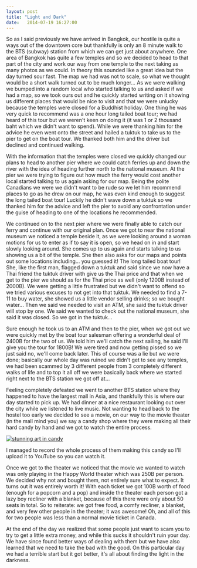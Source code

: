 ```yaml
---
layout: post
title: "Light and Dark"
date:   2014-07-19 16:27:00
---
```


So as I said previously we have arrived in Bangkok, our hostile is quite a ways out of the downtown core but thankfully is only an 8 minute walk to the BTS (subway) station from which we can get just about anywhere. One area of Bangkok has quite a few temples and so we decided to head to that part of the city and work our way from one temple to the next taking as many photos as we could. In theory this sounded like a great idea but the day turned sour fast. The map we had was not to scale, so what we thought would be a short walk turned out to be much longer... As we were walking we bumped into a random local who started talking to us and asked if we had a map, so we took ours out and he quickly started writing on it showing us different places that would be nice to visit and that we were unlucky because the temples were closed for a Buddhist holiday. One thing he was very quick to recommend was a one hour long tailed boat tour; we had heard of this tour but we weren't keen on doing it (it was 1 or 2 thousand baht which we didn't want to spend). While we were thanking him for the advice he even went onto the street and hailed a tuktuk to take us to the pier to get on the boat tour. We thanked both him and the driver but declined and continued walking.

With the information that the temples were closed we quickly changed our plans to head to another pier where we could catch ferries up and down the river with the idea of heading further north to the national museum. At the pier we were trying to figure out how much the ferry would cost another local started talking to us again asking for our map. Being the polite Canadians we were we didn't want to be rude so we let him recommend places to go as he drew on our map, he was even kind enough to suggest the long tailed boat tour! Luckily he didn't wave down a tuktuk so we thanked him for the advice and left the pier to avoid any confrontation under the guise of heading to one of the locations he recommended.

We continued on to the next pier where we were finally able to catch our ferry and continue with our original plan. Once we got to near the national museum we noticed a temple beside it, as we were looking around a woman motions for us to enter as if to say it is open, so we head on in and start slowly looking around. She comes up to us again and starts talking to us showing us a bit of the temple. She then also asks for our maps and points out some locations including... you guessed it! The long tailed boat tour! She, like the first man, flagged down a tuktuk and said since we now have a Thai friend the tuktuk driver with give us the Thai price and that when we get to the pier we should as for the Thai price as well (only 1200B instead of 2000B). We were getting a little frustrated but we didn't want to offend so we tried various excuses to not get into that tuktuk. We needed to find a 7-11 to buy water, she showed us a little vendor selling drinks; so we bought water... Then we said we needed to visit an ATM, she said the tuktuk driver will stop by one. We said we wanted to check out the national museum, she said it was closed. So we got in the tuktuk...

Sure enough he took us to an ATM and then to the pier, when we got out we were quickly met by the boat tour salesman offering a wonderful deal of 2400B for the two of us. We told him we'll catch the next sailing, he said I'll give you the tour for 1800B! We were tired and now getting pissed so we just said no, we'll come back later. This of course was a lie but we were done; basically our whole day was ruined we didn't get to see any temples, we had been scammed by 3 different people from 3 completely different walks of life and to top it all off we were basically back where we started right next to the BTS station we got off at...

Feeling completely defeated we went to another BTS station where they happened to have the largest mall in Asia, and thankfully this is where our day started to pick up. We had dinner at a nice restaurant looking out over the city while we listened to live music. Not wanting to head back to the hostel too early we decided to see a movie, on our way to the movie theater (in the mall mind you) we say a candy shop where they were making all their hard candy by hand and we got to watch the entire process.

[![stunning art in candy](http://i.imgur.com/qtRq2Chl.jpg)](http://i.imgur.com/qtRq2Ch.jpg)

I managed to record the whole process of them making this candy so I'll upload it to YouTube so you can watch it.

Once we got to the theater we noticed that the movie we wanted to watch was only playing in the Happy World theater which was 250B per person. We decided why not and bought them, not entirely sure what to expect. It turns out it was entirely worth it! With each ticket we got 100B worth of food (enough for a popcorn and a pop)  and inside the theater each person got a lazy boy recliner with a blanket, because of this there were only about 50 seats in total. So to reiterate: we got free food, a comfy recliner, a blanket, and very few other people in the theater; it was awesome! Oh, and all of this for two people was less than a normal movie ticket in Canada.

At the end of the day we realized that some people just want to scam you to try to get a little extra money, and while this sucks it shouldn't ruin your day. We have since found better ways of dealing with them but we have also learned that we need to take the bad with the good. On this particular day we had a terrible start but it got better, it's all about finding the light in the darkness.
